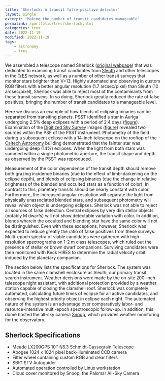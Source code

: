 ```yaml
---
title: 'Sherlock: A transit false-positive detector'
layout: single
excerpt: 'Making the number of transit candidates manageable'
permalink: /portfolio/tres/sherlock.html
categories: tres
date: 2022-11-19
modified: 2022-11-19
tags:
    - astronomy
    - tres
---
```


We assembled a telescope named Sherlock
([original webpage](https://web.archive.org/web/20060921165842/http://www.astro.caltech.edu/~ftod/tres/sherlock.html))
that was dedicated to examining transit candidates from
[Sleuth](https://proinsias.github.io/portfolio/tres/sleuth.html)
and other telescopes in the
[TrES](https://proinsias.github.io/portfolio/tres.html)
network, as well as a number of other transit surveys that monitor stars brighter than V=13.
Highly automated and observing in custom RGB filters with a better angular resolution (1.7 arcsec/pixel)
than Sleuth (10 arcsec/pixel),
Sherlock was able to reject most of the contaminants from these transit surveys.
In so doing, Sherlock greatly reduced the rate of false positives,
bringing the number of transit candidates to a manageable level.

Here we discuss an example of how blends of eclipsing binaries can be separated from transiting planets.
PSST identified a star in Auriga undergoing 2.5% deep eclipses with a period of 2.4 days
([figure](/assets/images/psstAur.png)).
Examination of the
[Digitized Sky Survey](http://archive.stsci.edu/dss/)
images ([figure](/assets/images/psstblend.png))
revealed two sources within the PSF of the PSST instrument.
Photometry of the field during a subsequent eclipse with a 14-inch telescope
on the rooftop of the [Caltech Astronomy](http://www.astro.caltech.edu/)
building demonstrated that the fainter star was undergoing deep (14%) eclipses.
When the light from both stars was summed within a single photometric aperture,
the transit shape and depth as observed by the PSST was reproduced.

Measurement of the color dependence of the transit depth should remove both grazing incidence binaries
(due to the effect of limb-darkening on the eclipse depth),
and blends of eclipsing binaries
(due the change in relative brightness of the blended and occulted stars as a function of color).
In contrast to this, planetary transits should be nearly constant with color.
Furthermore, the increased angular resolution will separate the light from physically unassociated blended stars,
and subsequent photometry will reveal which object is undergoing eclipses.
Sherlock was not able to reject all sources of false detection.
Central eclipses by very dim stellar objects (notably M dwarfs) will not show detectable variation with color.
In addition, blends wherein the occulted and blending star have the same color will not be distinguished.
Even with these exceptions, however,
Sherlock was expected to reduce greatly the ratio of false positives from these surveys.
Multi-epoch spectra of viable candidates were gathered with high-resolution spectrographs on 1-2 m class telescopes,
which ruled out the presence of stellar or brown dwarf companions.
Surviving candidates were then monitored with Keck HIRES to determine the radial velocity orbit induced
by the planetary companion.

The section below lists the specifications for Sherlock.
The system was located in the same clamshell enclosure as Sleuth,
our primary transit search instrument.
Weather decisions were made by the on-site 200-inch telescope night assistant,
with additional protection provided by a weather station capable of closing the clamshell roof.
Sherlock was completely automated, calculating future times of eclipse for all active candidates,
and observing the highest priority object in eclipse each night.
The automated nature of the system is an advantage
over comparatively labor- and resource-intensive multi-epoch spectroscopic follow-up.
In addition, this dome hosted the all-sky camera
[Snoop](https://proinsias.github.io/portfolio/tres/snoop.html),
which provides weather monitoring for the observatory.

## Sherlock Specifications

-   Meade LX200GPS 10'' f/6.3 Schmidt-Cassegrain Telescope
-   Apogee 1024 x 1024 pixel back-illuminated CCD camera
-   Filter wheel containing custom RGB and clear filters
-   SBIG STV Autoguider
-   Automated operation controlled by Linux workstation
-   Cloud cover monitored by Snoop, the Palomar All-Sky Camera
